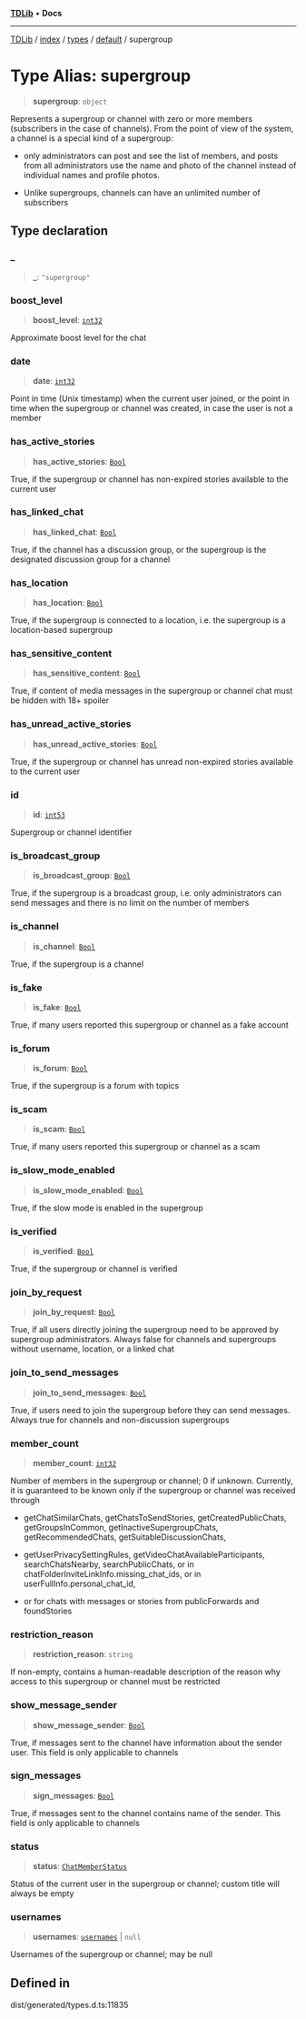 [**TDLib**](../../../../../../README.md) • **Docs**

***

[TDLib](../../../../../../modules.md) / [index](../../../../../README.md) / [types](../../../README.md) / [default](../README.md) / supergroup

# Type Alias: supergroup

> **supergroup**: `object`

Represents a supergroup or channel with zero or more members (subscribers in the case of channels). From the point of view of the system, a channel is a special kind of a supergroup:

- only administrators can post and see the list of members, and posts from all administrators use the name and photo of the channel instead of individual names and profile photos.

- Unlike supergroups, channels can have an unlimited number of subscribers

## Type declaration

### \_

> **\_**: `"supergroup"`

### boost\_level

> **boost\_level**: [`int32`](int32.md)

Approximate boost level for the chat

### date

> **date**: [`int32`](int32.md)

Point in time (Unix timestamp) when the current user joined, or the point in time when the supergroup or channel was created, in case the user is not a member

### has\_active\_stories

> **has\_active\_stories**: [`Bool`](Bool.md)

True, if the supergroup or channel has non-expired stories available to the current user

### has\_linked\_chat

> **has\_linked\_chat**: [`Bool`](Bool.md)

True, if the channel has a discussion group, or the supergroup is the designated discussion group for a channel

### has\_location

> **has\_location**: [`Bool`](Bool.md)

True, if the supergroup is connected to a location, i.e. the supergroup is a location-based supergroup

### has\_sensitive\_content

> **has\_sensitive\_content**: [`Bool`](Bool.md)

True, if content of media messages in the supergroup or channel chat must be hidden with 18+ spoiler

### has\_unread\_active\_stories

> **has\_unread\_active\_stories**: [`Bool`](Bool.md)

True, if the supergroup or channel has unread non-expired stories available to the current user

### id

> **id**: [`int53`](int53.md)

Supergroup or channel identifier

### is\_broadcast\_group

> **is\_broadcast\_group**: [`Bool`](Bool.md)

True, if the supergroup is a broadcast group, i.e. only administrators can send messages and there is no limit on the number of members

### is\_channel

> **is\_channel**: [`Bool`](Bool.md)

True, if the supergroup is a channel

### is\_fake

> **is\_fake**: [`Bool`](Bool.md)

True, if many users reported this supergroup or channel as a fake account

### is\_forum

> **is\_forum**: [`Bool`](Bool.md)

True, if the supergroup is a forum with topics

### is\_scam

> **is\_scam**: [`Bool`](Bool.md)

True, if many users reported this supergroup or channel as a scam

### is\_slow\_mode\_enabled

> **is\_slow\_mode\_enabled**: [`Bool`](Bool.md)

True, if the slow mode is enabled in the supergroup

### is\_verified

> **is\_verified**: [`Bool`](Bool.md)

True, if the supergroup or channel is verified

### join\_by\_request

> **join\_by\_request**: [`Bool`](Bool.md)

True, if all users directly joining the supergroup need to be approved by supergroup administrators. Always false for channels and supergroups without username, location, or a linked chat

### join\_to\_send\_messages

> **join\_to\_send\_messages**: [`Bool`](Bool.md)

True, if users need to join the supergroup before they can send messages. Always true for channels and non-discussion supergroups

### member\_count

> **member\_count**: [`int32`](int32.md)

Number of members in the supergroup or channel; 0 if unknown. Currently, it is guaranteed to be known only if the supergroup or channel was received through

- getChatSimilarChats, getChatsToSendStories, getCreatedPublicChats, getGroupsInCommon, getInactiveSupergroupChats, getRecommendedChats, getSuitableDiscussionChats,

- getUserPrivacySettingRules, getVideoChatAvailableParticipants, searchChatsNearby, searchPublicChats, or in chatFolderInviteLinkInfo.missing_chat_ids, or in userFullInfo.personal_chat_id,

- or for chats with messages or stories from publicForwards and foundStories

### restriction\_reason

> **restriction\_reason**: `string`

If non-empty, contains a human-readable description of the reason why access to this supergroup or channel must be restricted

### show\_message\_sender

> **show\_message\_sender**: [`Bool`](Bool.md)

True, if messages sent to the channel have information about the sender user. This field is only applicable to channels

### sign\_messages

> **sign\_messages**: [`Bool`](Bool.md)

True, if messages sent to the channel contains name of the sender. This field is only applicable to channels

### status

> **status**: [`ChatMemberStatus`](ChatMemberStatus.md)

Status of the current user in the supergroup or channel; custom title will always be empty

### usernames

> **usernames**: [`usernames`](usernames.md) \| `null`

Usernames of the supergroup or channel; may be null

## Defined in

dist/generated/types.d.ts:11835
